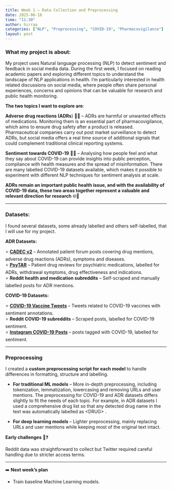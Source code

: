 ```yaml
---
title: Week 1 – Data Collection and Preprocessing
date: 2025-06-16
time: "11:30"
author: hirraa
categories: ["NLP", "Preprocessing", "COVID-19", "Pharmacovigilance"]
layout: post
---
```


### What my project is about:

My project uses Natural language processing (NLP) to detect sentiment and feedback in social media data. During the first week, I focused on reading academic papers and exploring different topics to understand the landscape of NLP applications in health. I’m particularly interested in health related discussions on social media, where people often share personal experiences, concerns and opinions that can be valuable for research and public health monitoring. 

**The two topics I want to explore are**:

**Adverse drug reactions (ADRs**) 💊🫨 – ADRs are harmful or unwanted effects of medications. Monitoring them is an essential part of pharmacovigilance, which aims to ensure drug safety after a product is released. Pharmaceutical companies carry out post market surveillance to detect ADRs, but social media offers a real time source of additional signals that could complement traditional clinical reporting systems.

**Sentiment towards COVID-19** 🦠📱 – Analysing how people feel and what they say about COVID-19 can provide insights into public perception, compliance with health measures and the spread of misinformation. There are many labelled COVID-19 datasets available, which makes it possible to experiment with different NLP techniques for sentiment analysis at scale.

**ADRs remain an important public health issue, and with the availability of COVID-19 data, these two areas together represent a valuable and relevant direction for research** 🌐📱

---

### Datasets:

I found several datasets, some already labelled and others self-labelled, that I will use for my project.

**ADR Datasets:**

⭐ [**CADEC v2**](https://data.csiro.au/collection/csiro:62387) – Annotated patient forum posts covering drug mentions, adverse drug reactions (ADRs), symptoms and diseases.  
⭐ [**PsyTAR**](https://www.sciencedirect.com/science/article/pii/S2352340919301891) – Patient drug reviews for psychiatric medications, labelled for ADRs, withdrawal symptoms, drug effectiveness and indications.  
⭐ **Reddit health and medication subreddits** – Self-scraped and manually labelled posts for ADR mentions.  

**COVID-19 Datasets:**

⭐ [**COVID-19 Vaccine Tweets**](https://www.kaggle.com/datasets/datasciencetool/covid19-vaccine-tweets-with-sentiment-annotation/data) – Tweets related to COVID-19 vaccines with sentiment annotations.  
⭐ **Reddit COVID-19 subreddits** – Scraped posts, labelled for COVID-19 sentiment.  
⭐ [**Instagram COVID-19 Posts**](https://www.kaggle.com/datasets/thakurnirmalya/covid-19-sentiment-500k-instagram-posts-2020-24) –  posts tagged with COVID-19, labelled for sentiment.

---

### Preprocessing

I created a **custom preprocessing script for each model** to handle differences in formatting, structure and labelling. 

- **For traditional ML models** – More in-depth preprocessing, including tokenization, lemmatization, lowercasing and removing URLs and user mentions. The preprocessing for COVID-19 and ADR datasets differs slightly to fit the needs of each topic. For example, in ADR datasets I used a comprehensive drug list so that any detected drug name in the text was automatically labelled as \<DRUG\> .

- **For deep learning models** – Lighter preprocessing, mainly replacing URLs and user mentions while keeping most of the original text intact.

**Early challenges** 🤔❓

Reddit data was straightforward to collect but Twitter required careful handling due to stricter access terms.

---

➡️ **Next week’s plan**
* Train baseline Machine Learning models. 
